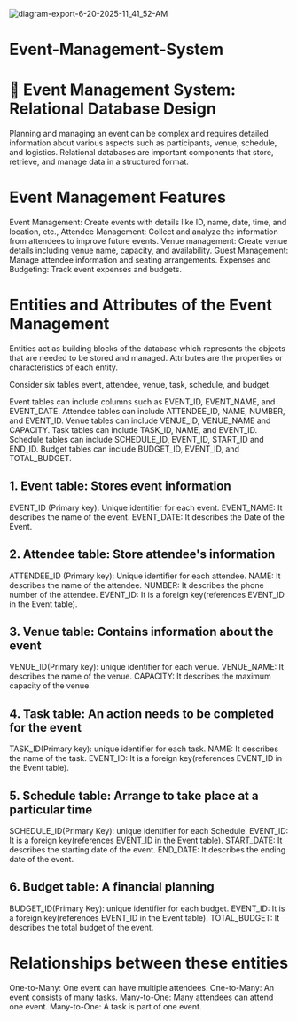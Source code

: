 ![diagram-export-6-20-2025-11_41_52-AM](https://github.com/user-attachments/assets/ab3430b7-03d3-472f-bc0e-4e4ee10c1bd4)
# Event-Management-System

# 📘 Event Management System: Relational Database Design
Planning and managing an event can be complex and requires detailed information about various aspects such as participants, venue, schedule, and logistics. Relational databases are important components that store, retrieve, and manage data in a structured format.

# Event Management Features
Event Management: Create events with details like ID, name, date, time, and location, etc.,
Attendee Management: Collect and analyze the information from attendees to improve future events.
Venue management: Create venue details including venue name, capacity, and availability.
Guest Management: Manage attendee information and seating arrangements.
Expenses and Budgeting: Track event expenses and budgets.

# Entities and Attributes of the Event Management
Entities act as building blocks of the database which represents the objects that are needed to be stored and managed. Attributes are the properties or characteristics of each entity.

Consider six tables event, attendee, venue, task, schedule, and budget.

Event tables can include columns such as EVENT_ID, EVENT_NAME, and EVENT_DATE.
Attendee tables can include ATTENDEE_ID, NAME, NUMBER, and EVENT_ID.
Venue tables can include VENUE_ID, VENUE_NAME and CAPACITY. 
Task tables can include TASK_ID, NAME, and EVENT_ID.
Schedule tables can include SCHEDULE_ID, EVENT_ID, START_ID and END_ID.
Budget tables can include BUDGET_ID, EVENT_ID, and TOTAL_BUDGET.

## 1. Event table: Stores event information
EVENT_ID (Primary key): Unique identifier for each event.
EVENT_NAME: It describes the name of the event.
EVENT_DATE: It describes the Date of the Event.

## 2. Attendee table: Store attendee's information
ATTENDEE_ID (Primary key): Unique identifier for each attendee.
NAME: It describes the name of the attendee.
NUMBER: It describes the phone number of the attendee.
EVENT_ID: It is a foreign key(references EVENT_ID in the Event table).

## 3. Venue table: Contains information about the event
VENUE_ID(Primary key): unique identifier for each venue.
VENUE_NAME: It describes the name of the venue.
CAPACITY: It describes the maximum capacity of the venue.

## 4. Task table: An action needs to be completed for the event
TASK_ID(Primary key): unique identifier for each task.
NAME: It describes the name of the task.
EVENT_ID: It is a foreign key(references EVENT_ID in the Event table).

## 5. Schedule table: Arrange to take place at a particular time
SCHEDULE_ID(Primary Key): unique identifier for each Schedule.
EVENT_ID: It is a foreign key(references EVENT_ID in the Event table).
START_DATE: It describes the starting date of the event.
END_DATE: It describes the ending date of the event.

## 6. Budget table: A financial planning
BUDGET_ID(Primary Key): unique identifier for each budget.
EVENT_ID: It is a foreign key(references EVENT_ID in the Event table).
TOTAL_BUDGET: It describes the total budget of the event.

# Relationships between these entities
One-to-Many: One event can have multiple attendees.
One-to-Many: An event consists of many tasks.
Many-to-One: Many attendees can attend one event.
Many-to-One: A task is part of one event.
